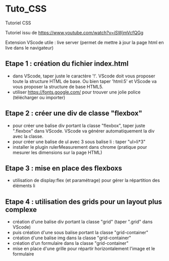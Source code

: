 # Tuto_CSS
Tutoriel CSS

Tutoriel issu de https://www.youtube.com/watch?v=iSWjmVcfQGg

Extension VScode utile : live server (permet de mettre à jour la page html en live dans le navigateur)

## Etape 1 : création du fichier index.html
- dans VScode, taper juste le caractère '!'. VScode doit vous proposer toute la structure HTML de base. Ou bien taper 'html:5' et VScode va vous proposer la structure de base HTML5.
- utiliser https://fonts.google.com/ pour trouver une jolie police (télécharger ou importer)

## Etape 2 : créer une div de classe "flexbox"
- pour créer une balise div portant la classe "flexbox", taper juste ".flexbox" dans VScode. VScode va générer automatiquement la div avec la classe.
- pour créer une balise de ul avec 3 sous balise li : taper "ul>li*3"
- installer le plugin rulerMeasurement dans chrome (pratique pour mesurer les dimensions sur la page HTML)

## Etape 3 : mise en place des flexboxs
- utilisation de display:flex (et paramétrage) pour gérer la répartition des éléments li

## Etape 4 : utilisation des grids pour un layout plus complexe
- création d'une balise div portant la classe "grid" (taper ".grid" dans VScode)
- puis création d'une sous balise portant la classe "grid-container"
- création d'une balise img dans la classe "grid-container"
- création d'un formulaire dans la classe "grid-container"
- mise en place d'une grille pour répartir horizontalement l'image et le formulaire